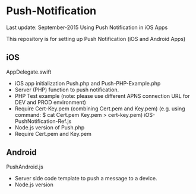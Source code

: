 # Push-Notification
Last update: September-2015
Using Push Notification in iOS Apps

This repository is for setting up Push Notification (iOS and Android Apps)

iOS
-----------------------------------------------
AppDelegate.swift
  - iOS app initialization
Push.php and Push-PHP-Example.php
  - Server (PHP) function to push notification.
  - PHP Test example (note: please use different APNS connection URL for DEV and PROD environment)
  - Require Cert-Key.pem (combining Cert.pem and Key.pem)
    (e.g. using command: $ cat Cert.pem Key.pem > cert-key.pem)
iOS-PushNotification-Ref.js
  - Node.js version of Push.php
  - Require Cert.pem and Key.pem

Android
-----------------------------------------------
PushAndroid.js
 - Server side code template to push a message to a device.
 - Node.js version
